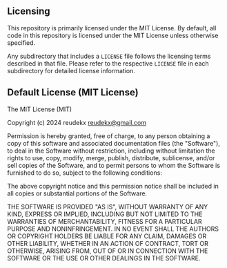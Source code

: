 ## Licensing

This repository is primarily licensed under the MIT License. By default, all code in this repository is licensed under the MIT License unless otherwise specified.

Any subdirectory that includes a `LICENSE` file follows the licensing terms described in that file. Please refer to the respective `LICENSE` file in each subdirectory for detailed license information.

## Default License (MIT License)

The MIT License (MIT)

Copyright (c) 2024 reudekx <reudekx@gmail.com>

Permission is hereby granted, free of charge, to any person obtaining a copy of this software and associated documentation files (the "Software"), to deal in the Software without restriction, including without limitation the rights to use, copy, modify, merge, publish, distribute, sublicense, and/or sell copies of the Software, and to permit persons to whom the Software is furnished to do so, subject to the following conditions:

The above copyright notice and this permission notice shall be included in all copies or substantial portions of the Software.

THE SOFTWARE IS PROVIDED "AS IS", WITHOUT WARRANTY OF ANY KIND, EXPRESS OR IMPLIED, INCLUDING BUT NOT LIMITED TO THE WARRANTIES OF MERCHANTABILITY, FITNESS FOR A PARTICULAR PURPOSE AND NONINFRINGEMENT. IN NO EVENT SHALL THE AUTHORS OR COPYRIGHT HOLDERS BE LIABLE FOR ANY CLAIM, DAMAGES OR OTHER LIABILITY, WHETHER IN AN ACTION OF CONTRACT, TORT OR OTHERWISE, ARISING FROM, OUT OF OR IN CONNECTION WITH THE SOFTWARE OR THE USE OR OTHER DEALINGS IN THE SOFTWARE.
